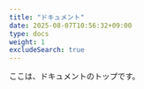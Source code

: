 ```yaml
---
title: "ドキュメント"
date: 2025-08-07T10:56:32+09:00
type: docs
weight: 1
excludeSearch: true
---
```


ここは、ドキュメントのトップです。
